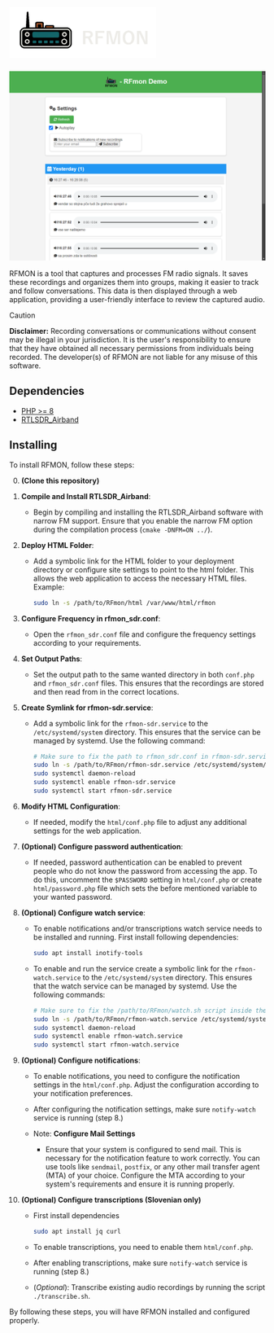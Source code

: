 <h1>
    <img src="./docs/rfmon-title.png" height="100" alt="RFmon">
</h1>

![preview](./docs/preview.png)

RFMON is a tool that captures and processes FM radio signals. It saves these recordings and organizes them into groups, making it easier to track and follow conversations. This data is then displayed through a web application, providing a user-friendly interface to review the captured audio.

> [!CAUTION]
> **Disclaimer:** Recording conversations or communications without consent may be illegal in your jurisdiction. It is the user's responsibility to ensure that they have obtained all necessary permissions from individuals being recorded. The developer(s) of RFMON are not liable for any misuse of this software.

## Dependencies

- [PHP >= 8](https://www.php.net/releases/8.0/)
- [RTLSDR_Airband](https://github.com/charlie-foxtrot/RTLSDR-Airband)

## Installing

To install RFMON, follow these steps:

0. **(Clone this repository)**

1. **Compile and Install RTLSDR_Airband**:
    - Begin by compiling and installing the RTLSDR_Airband software with narrow FM support. Ensure that you enable the narrow FM option during the compilation process (`cmake -DNFM=ON ../`).

2. **Deploy HTML Folder**:
    - Add a symbolic link for the HTML folder to your deployment directory or configure site settings to point to the html folder. This allows the web application to access the necessary HTML files. Example:
        ```sh
        sudo ln -s /path/to/RFmon/html /var/www/html/rfmon
        ```

3. **Configure Frequency in rfmon_sdr.conf**:
    - Open the `rfmon_sdr.conf` file and configure the frequency settings according to your requirements.

4. **Set Output Paths**:
    - Set the output path to the same wanted directory in both `conf.php` and `rfmon_sdr.conf` files. This ensures that the recordings are stored and then read from in the correct locations.


5. **Create Symlink for rfmon-sdr.service**:
    - Add a symbolic link for the `rfmon-sdr.service` to the `/etc/systemd/system` directory. This ensures that the service can be managed by systemd. Use the following command:
        ```sh
        # Make sure to fix the path to rfmon_sdr.conf in rfmon-sdr.service
        sudo ln -s /path/to/RFmon/rfmon-sdr.service /etc/systemd/system/rfmon-sdr.service
        sudo systemctl daemon-reload
        sudo systemctl enable rfmon-sdr.service
        sudo systemctl start rfmon-sdr.service
        ```

6. **Modify HTML Configuration**:
    - If needed, modify the `html/conf.php` file to adjust any additional settings for the web application.

7. **(Optional) Configure password authentication**:
    - If needed, password authentication can be enabled to prevent people who do not know the password from accessing
      the app. To do this, uncomment the `$PASSWORD` setting in `html/conf.php` or create `html/password.php` file which
      sets the before mentioned variable to your wanted password.

8. **(Optional) Configure watch service**:
    - To enable notifications and/or transcriptions watch service needs to be installed and running. First install following dependencies:
        ```sh
        sudo apt install inotify-tools
        ```

    -  To enable and run the service create a symbolic link for the `rfmon-watch.service` to the `/etc/systemd/system` directory. This ensures that the watch service can be managed by systemd. Use the following commands:
        ```sh
        # Make sure to fix the /path/to/RFmon/watch.sh script inside the service config
        sudo ln -s /path/to/RFmon/rfmon-watch.service /etc/systemd/system/rfmon-watch.service
        sudo systemctl daemon-reload
        sudo systemctl enable rfmon-watch.service
        sudo systemctl start rfmon-watch.service
        ```

9. **(Optional) Configure notifications**:
    - To enable notifications, you need to configure the notification settings in the `html/conf.php`. Adjust the configuration according to your notification preferences.

    - After configuring the notification settings, make sure `notify-watch` service is running (step 8.)

    - Note: **Configure Mail Settings**
        - Ensure that your system is configured to send mail. This is necessary for the notification feature to work correctly. You can use tools like `sendmail`, `postfix`, or any other mail transfer agent (MTA) of your choice. Configure the MTA according to your system's requirements and ensure it is running properly.

10. **(Optional) Configure transcriptions (Slovenian only)**
    - First install dependencies
        ```sh
        sudo apt install jq curl
        ```

    - To enable transcriptions, you need to enable them `html/conf.php`.

    - After enabling transcriptions, make sure `notify-watch` service is running (step 8.)

    - (*Optional*): Transcribe existing audio recordings by running the script `./transcribe.sh`. 


By following these steps, you will have RFMON installed and configured properly.